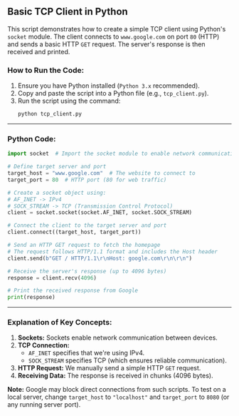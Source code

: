 ## **Basic TCP Client in Python**  

This script demonstrates how to create a simple TCP client using Python's `socket` module. The client connects to `www.google.com` on port `80` (HTTP) and sends a basic HTTP `GET` request. The server's response is then received and printed.  

### **How to Run the Code:**  
1. Ensure you have Python installed (`Python 3.x` recommended).  
2. Copy and paste the script into a Python file (e.g., `tcp_client.py`).  
3. Run the script using the command:  
   ```bash
   python tcp_client.py
   ```

---

### **Python Code:**
```python
import socket  # Import the socket module to enable network communication

# Define target server and port
target_host = "www.google.com"  # The website to connect to
target_port = 80  # HTTP port (80 for web traffic)

# Create a socket object using:
# AF_INET -> IPv4
# SOCK_STREAM -> TCP (Transmission Control Protocol)
client = socket.socket(socket.AF_INET, socket.SOCK_STREAM)

# Connect the client to the target server and port
client.connect((target_host, target_port))

# Send an HTTP GET request to fetch the homepage
# The request follows HTTP/1.1 format and includes the Host header
client.send(b"GET / HTTP/1.1\r\nHost: google.com\r\n\r\n")

# Receive the server's response (up to 4096 bytes)
response = client.recv(4096)

# Print the received response from Google
print(response)
```

---

### **Explanation of Key Concepts:**  
1. **Sockets:** Sockets enable network communication between devices.  
2. **TCP Connection:**  
   - `AF_INET` specifies that we're using IPv4.  
   - `SOCK_STREAM` specifies TCP (which ensures reliable communication).  
3. **HTTP Request:** We manually send a simple HTTP `GET` request.  
4. **Receiving Data:** The response is received in chunks (4096 bytes).  

**Note:** Google may block direct connections from such scripts. To test on a local server, change `target_host` to `"localhost"` and `target_port` to `8080` (or any running server port).
